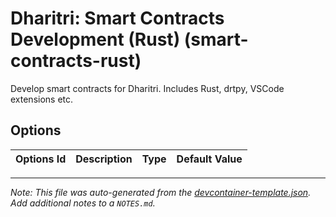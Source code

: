 
# Dharitri: Smart Contracts Development (Rust) (smart-contracts-rust)

Develop smart contracts for Dharitri. Includes Rust, drtpy, VSCode extensions etc.

## Options

| Options Id | Description | Type | Default Value |
|-----|-----|-----|-----|



---

_Note: This file was auto-generated from the [devcontainer-template.json](https://github.com/dharitri/drt-template-devcontainers/blob/main/src/smart-contracts-rust/devcontainer-template.json).  Add additional notes to a `NOTES.md`._
